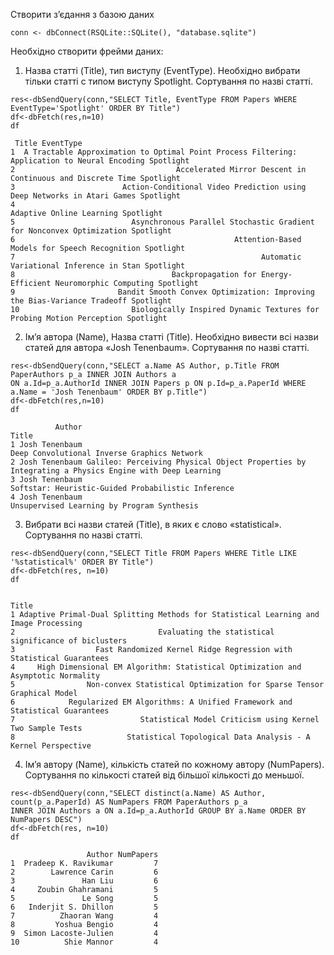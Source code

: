 Cтворити з’єдання з базою даних
```
conn <- dbConnect(RSQLite::SQLite(), "database.sqlite")
```
Необхідно створити фрейми даних:
1. Назва статті (Title), тип виступу (EventType). Необхідно вибрати тільки статті с типом виступу Spotlight. Сортування по назві статті.
```
res<-dbSendQuery(conn,"SELECT Title, EventType FROM Papers WHERE EventType='Spotlight' ORDER BY Title")
df<-dbFetch(res,n=10)
df
```
```
 Title EventType
1  A Tractable Approximation to Optimal Point Process Filtering: Application to Neural Encoding Spotlight
2                                    Accelerated Mirror Descent in Continuous and Discrete Time Spotlight
3                        Action-Conditional Video Prediction using Deep Networks in Atari Games Spotlight
4                                                                      Adaptive Online Learning Spotlight
5                          Asynchronous Parallel Stochastic Gradient for Nonconvex Optimization Spotlight
6                                                 Attention-Based Models for Speech Recognition Spotlight
7                                                       Automatic Variational Inference in Stan Spotlight
8                                   Backpropagation for Energy-Efficient Neuromorphic Computing Spotlight
9                       Bandit Smooth Convex Optimization: Improving the Bias-Variance Tradeoff Spotlight
10                         Biologically Inspired Dynamic Textures for Probing Motion Perception Spotlight
```
2. Ім’я автора (Name), Назва статті (Title). Необхідно вивести всі назви статей для автора «Josh Tenenbaum». Сортування по назві статті.
```
res<-dbSendQuery(conn,"SELECT a.Name AS Author, p.Title FROM PaperAuthors p_a INNER JOIN Authors a  
ON a.Id=p_a.AuthorId INNER JOIN Papers p ON p.Id=p_a.PaperId WHERE a.Name = 'Josh Tenenbaum' ORDER BY p.Title")
df<-dbFetch(res,n=10)
df
```
```
          Author                                                                                             Title
1 Josh Tenenbaum                                                       Deep Convolutional Inverse Graphics Network
2 Josh Tenenbaum Galileo: Perceiving Physical Object Properties by Integrating a Physics Engine with Deep Learning
3 Josh Tenenbaum                                                Softstar: Heuristic-Guided Probabilistic Inference
4 Josh Tenenbaum                                                        Unsupervised Learning by Program Synthesis
```
3. Вибрати всі назви статей (Title), в яких є слово «statistical». Сортування по назві статті.
```
res<-dbSendQuery(conn,"SELECT Title FROM Papers WHERE Title LIKE '%statistical%' ORDER BY Title")
df<-dbFetch(res, n=10)
df
```
```                                                                             
                                                                                Title
1 Adaptive Primal-Dual Splitting Methods for Statistical Learning and Image Processing
2                                Evaluating the statistical significance of biclusters
3                  Fast Randomized Kernel Ridge Regression with Statistical Guarantees
4     High Dimensional EM Algorithm: Statistical Optimization and Asymptotic Normality
5                Non-convex Statistical Optimization for Sparse Tensor Graphical Model
6            Regularized EM Algorithms: A Unified Framework and Statistical Guarantees
7                            Statistical Model Criticism using Kernel Two Sample Tests
8                         Statistical Topological Data Analysis - A Kernel Perspective
```
4. Ім’я автору (Name), кількість статей по кожному автору (NumPapers). Сортування по кількості статей від більшої кількості до меньшої.
```
res<-dbSendQuery(conn,"SELECT distinct(a.Name) AS Author, count(p_a.PaperId) AS NumPapers FROM PaperAuthors p_a 
INNER JOIN Authors a ON a.Id=p_a.AuthorId GROUP BY a.Name ORDER BY NumPapers DESC")
df<-dbFetch(res, n=10)
df
```
```
                 Author NumPapers
1  Pradeep K. Ravikumar         7
2        Lawrence Carin         6
3               Han Liu         6
4     Zoubin Ghahramani         5
5               Le Song         5
6   Inderjit S. Dhillon         5
7          Zhaoran Wang         4
8         Yoshua Bengio         4
9  Simon Lacoste-Julien         4
10          Shie Mannor         4
```
